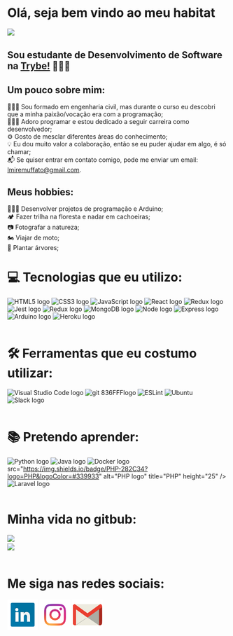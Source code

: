 <div align='left'> <h1> Olá, seja bem vindo ao meu habitat</h1></div>

<!-- ![LinkedIn](IMG_20190120_181535.jpg) -->
 
<div>
<img src='IMG_20190120_181535.jpg' width='600px'>
</div>

 ## Sou estudante de Desenvolvimento de Software na [Trybe!](https://www.betrybe.com/) 👨🏻‍💻

<span>

 ## Um pouco sobre mim:

 👷🏻‍♂️ Sou formado em engenharia civil, mas durante o curso eu descobri que a minha paixão/vocação era com a programação;<br />
 👨🏻‍💻 Adoro programar e estou dedicado a seguir carreira como desenvolvedor;<br />
 ⚙️ Gosto de mesclar diferentes áreas do conhecimento;<br />
 💡 Eu dou muito valor a colaboração, então se eu puder ajudar em algo, é só chamar;<br />
 📬 Se quiser entrar em contato comigo, pode me enviar um email: lmiremuffato@gmail.com.
<br />
</span>
<span>

## Meus hobbies:

👨🏻‍💻 Desenvolver projetos de programação e Arduino;<br />
🏕️ Fazer trilha na floresta e nadar em cachoeiras;<br />
📷 Fotografar a natureza;<br />
🏍️ Viajar de moto;<br />
🌱 Plantar árvores;
<br />
</span>

 # 💻 Tecnologias que eu utilizo:
<img src="https://img.shields.io/badge/HTML5-282C34?logo=html5&logoColor=E34F26" alt="HTML5 logo" title="HTML5" height="25" />
<img src="https://img.shields.io/badge/CSS3-282C34?logo=css3&logoColor=1572B6" alt="CSS3 logo" title="CSS3" height="25" />
<img src="https://img.shields.io/badge/JavaScript-282C34?logo=javascript&logoColor=F7DF1E" alt="JavaScript logo" title="JavaScript" height="25" />
<img src="https://img.shields.io/badge/React-282C34?logo=react&logoColor=61DAFB"
alt="React logo" title="React.js / React Native" height="25" />
<img src="https://img.shields.io/badge/Redux-282C34?logo=redux&logoColor=764ABC" alt="Redux logo" title="Redux" height="25" />
<img src="https://img.shields.io/badge/Jest-282C34?logo=jest&logoColor=cc0000" alt="Jest logo" title="Jest" height="25" />
<img src="https://img.shields.io/badge/MySQL-282C34?logo=MySQL&logoColor=f29111" alt="Redux logo" title="MySQL" height="25" />
<img src="https://img.shields.io/badge/MongoDB-282C34?logo=MongoDB&logoColor=589636" alt="MongoDB logo" title="Mongo" height="25" />
<img src="https://img.shields.io/badge/Node.js-282C34?logo=Node.js&logoColor=#339933" alt="Node logo" title="Node" height="25" />
<img src="https://img.shields.io/badge/Express-282C34?logo=Express&logoColor=#339933" alt="Express logo" title="Express" height="25" />
<img src="https://img.shields.io/badge/Arduino-282C34?logo=Arduino&logoColor=#00989d" alt="Arduino logo" title="Arduino" height="25" />
<img src="https://img.shields.io/badge/Heroku-282C34?logo=Heroku&logoColor=#00989d" alt="Heroku logo" title="Heroku" height="25" />
<br />
<br />

# 🛠️ Ferramentas que eu costumo utilizar:
<img src="https://img.shields.io/badge/VS%20Code-282C34?logo=visual-studio-code&logoColor=007ACC" alt="Visual Studio Code logo" title="Visual Studio Code" height="25" />
<img src="https://img.shields.io/badge/git-282C34?logo=git&logoColor=F05032" alt="git 836FFFlogo" title="git" height="25" />
<img src="https://img.shields.io/badge/ESLint-282C34?logo=eslint&logoColor=6464e2" alt191970="ESLint logo" title="ESLint" height="25" />
<img src="https://img.shields.io/badge/Ubuntu-282C34?logo=Ubuntu&logoColor=F05032" alt191970="Ubuntu logo" title="Ubuntu" height="25" />
<img src="https://img.shields.io/badge/Slack-282C34?logo=Slack&logoColor=2EB67D" alt="Slack logo" title="Slack" height="25" />
<br />
<br />

# 📚 Pretendo aprender:
<img src="https://img.shields.io/badge/Python-282C34?logo=Python&logoColor=007ACC"
alt="Python logo" title="Python" height="25" />
<img src="https://img.shields.io/badge/Java-282C34?logo=Java&logoColor=white" alt="Java logo" title="Java" height="25" />
<img src="https://img.shields.io/badge/Docker-282C34?logo=Docker&logoColor=2496ed"
alt="Docker logo" title="Docker" height="25" />
src="https://img.shields.io/badge/PHP-282C34?logo=PHP&logoColor=#339933" alt="PHP logo" title="PHP" height="25" /> <img
src="https://img.shields.io/badge/Laravel-282C34?logo=Laravel&logoColor=#339933" alt="Laravel logo" title="Laravel" height="25" /> 
<br />
<br />

# Minha vida no gitbub:
<img src='https://github-readme-stats.vercel.app/api?username=lmuffato&theme=dracula&show_icons=true'><br />
<img src='https://github-readme-stats.vercel.app/api/top-langs/?username=lmuffato&layout=compact&theme=dracula&show'><br />
<br />

# Me siga nas redes sociais:

[![LinkedIn](linkedin1.png)](https://www.linkedin.com/in/lucasmuffato/)
[![Instagram](instagram.png)](https://www.instagram.com/lucasmmuffato/)
[![Mail](mail.png)](mailto:lmiremuffato@gmail.com)
